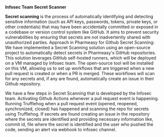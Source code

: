 **Infosec Team Secret Scanner**

**Secret scanning** is the process of automatically identifying and detecting sensitive information (such as API keys, passwords, tokens, private keys, or other credentials) that may have been accidentally committed or exposed in a codebase or version control system like GitHub. It aims to prevent security vulnerabilities by ensuring that secrets are not inadvertently shared with unauthorized parties. 
Approach in Pharmeasy for Github Secret Scanning: We have implemented a Secret Scanning solution using an open-source project to automatically detect secrets in Pharmeasy's GitHub repositories. This solution leverages GitHub self-hosted runners, which will be deployed on a VM managed by Infosec team. The open-source tool will be installed on this VM, allowing us to set up workflows that are triggered when a new pull request is created or when a PR is merged. These workflows will scan for any secrets and, if any are found, automatically create an issue in their Github repository.

We have a few steps in Secret Scanning that is developed by the Infosec team. 
Activating Github Actions whenever a pull request event is happening. 
Running Trufflehog when a pull request event (opened, reopened, synchronized, closed) has happened and scanning the repo for secrets using Trufflehog. 
If secrets are found creating an issue in the repository where the secrets are identified and providing necessary information like, commit id, file where the secret is identified and the user who pushed the code, sending an alert via webhook to infosec channel.
